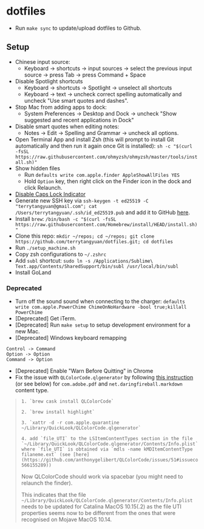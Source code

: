 # dotfiles

* Run `make sync` to update/upload dotfiles to Github.

## Setup

* Chinese input source:
  * Keyboard -> shortcuts -> input sources -> select the previous input source -> press Tab -> press Command + Space
* Disable Spotlight shortcuts
  * Keyboard -> shortcuts -> Spotlight -> unselect all shortcuts
  * Keyboard -> text -> uncheck correct spelling automatically and uncheck "Use smart quotes and dashes".
* Stop Mac from adding apps to dock:
  * System Preferences -> Desktop and Dock -> uncheck "Show suggested and recent applications in Dock"
* Disable smart quotes when editing notes:
  * Notes -> Edit -> Spelling and Grammar -> uncheck all options.
* Open Terminal App and install Zsh (this will prompt to install Git automatically and then run it again once Git is installed): `sh -c "$(curl -fsSL https://raw.githubusercontent.com/ohmyzsh/ohmyzsh/master/tools/install.sh)"`
* Show hidden files
  * Run `defaults write com.apple.finder AppleShowAllFiles YES`
  * Hold `Option` key, then right click on the Finder icon in the dock and click Relaunch.
* [Disable Caps Lock Indicator](https://discussions.apple.com/thread/255159504)
* Generate new SSH key via `ssh-keygen -t ed25519 -C "terrytangyuan@gmail.com"; cat /Users/terrytangyuan/.ssh/id_ed25519.pub` and add it to GitHub [here](https://github.com/settings/keys).
* Install `brew`: `/bin/bash -c "$(curl -fsSL https://raw.githubusercontent.com/Homebrew/install/HEAD/install.sh)"`
* Clone this repo: `mkdir ~/repos; cd ~/repos; git clone https://github.com/terrytangyuan/dotfiles.git; cd dotfiles`
* Run `./setup_machine.sh`
* Copy zsh configurations to `~/.zshrc`
* Add `subl` shortcut: `sudo ln -s /Applications/Sublime\ Text.app/Contents/SharedSupport/bin/subl /usr/local/bin/subl`
* Install GoLand

### Deprecated

* Turn off the sound sound when connecting to the charger: `defaults write com.apple.PowerChime ChimeOnNoHardware -bool true;killall PowerChime`
* [Deprecated] Get iTerm.
* [Deprecated] Run `make setup` to setup development environment for a new Mac.
* [Deprecated] Windows keyboard remapping

```
Control -> Command
Option -> Option
Command -> Option
```
* [Deprecated] Enable "Warn Before Quitting" in Chrome
* Fix the issue with `QLColorCode.qlgenerator` by following [this instruction](https://github.com/anthonygelibert/QLColorCode/issues/51#issuecomment-566209187) (or see below) for `com.adobe.pdf` and `net.daringfireball.markdown` content type.
 >     1. `brew cask install QLColorCode`
 > 
 >     2. `brew install highlight`
 > 
 >     3. `xattr -d -r com.apple.quarantine ~/Library/QuickLook/QLColorCode.qlgenerator`
 > 
 >     4. add `file_UTI` to the LSItemContentTypes section in the file `~/Library/QuickLook/QLColorCode.qlgenerator/Contents/Info.plist` where `file_UTI` is obtained via `mdls -name kMDItemContentType filaneme.ext` (see [here](https://github.com/anthonygelibert/QLColorCode/issues/51#issuecomment-566155289))
 > 
 > 
 > Now QLColorCode should work via spacebar (you might need to relaunch the finder).
 > 
 > This indicates that the file `~/Library/QuickLook/QLColorCode.qlgenerator/Contents/Info.plist` needs to be updated for Catalina MacOS 10.15(.2) as the file UTI properties seems now to be different from the ones that were recognised on Mojave MacOS 10.14.
